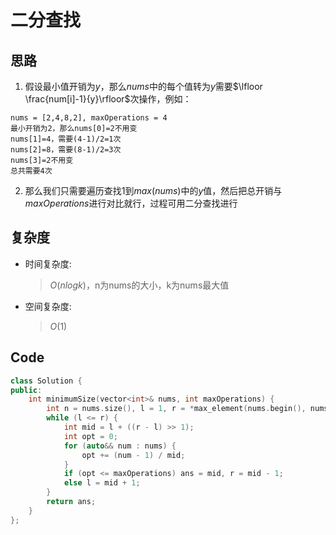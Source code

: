# 二分查找
## 思路
1. 假设最小值开销为$y$，那么$nums$中的每个值转为$y$需要$\lfloor \frac{num[i]-1}{y}\rfloor$次操作，例如：
```
nums = [2,4,8,2], maxOperations = 4
最小开销为2，那么nums[0]=2不用变
nums[1]=4，需要(4-1)/2=1次
nums[2]=8，需要(8-1)/2=3次
nums[3]=2不用变
总共需要4次
```
2. 那么我们只需要遍历查找$1$到$max(nums)$中的$y$值，然后把总开销与$maxOperations$进行对比就行，过程可用二分查找进行
## 复杂度
- 时间复杂度:
  > $O(nlogk)$，n为nums的大小，k为nums最大值
- 空间复杂度:
  > $O(1)$

## Code
```C++ []
class Solution {
public:
    int minimumSize(vector<int>& nums, int maxOperations) {
        int n = nums.size(), l = 1, r = *max_element(nums.begin(), nums.end()), ans = 0;
        while (l <= r) {
            int mid = l + ((r - l) >> 1);
            int opt = 0;
            for (auto&& num : nums) {
                opt += (num - 1) / mid;
            }
            if (opt <= maxOperations) ans = mid, r = mid - 1;
            else l = mid + 1;
        }
        return ans;
    }
};
```